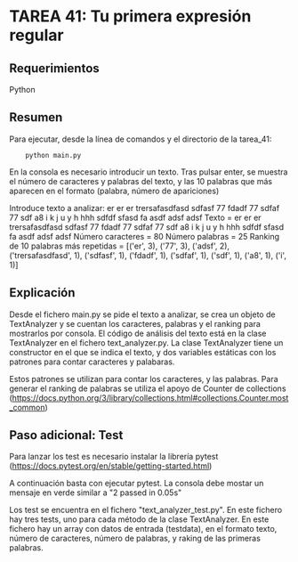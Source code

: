 # TAREA 41: Tu primera expresión regular

## Requerimientos

Python

## Resumen

Para ejecutar, desde la línea de comandos y el directorio de la tarea_41:

        python main.py

En la consola es necesario introducir un texto. Tras pulsar enter, se muestra el número de caracteres y palabras del texto, y las 10 palabras que más aparecen en el formato (palabra, número de apariciones)

Introduce texto a analizar:
er er er trersafasdfasd sdfasf 77 fdadf 77 sdfaf 77 sdf a8 i k j u y h hhh sdfdf sfasd fa asdf adsf adsf
Texto = er er er trersafasdfasd sdfasf 77 fdadf 77 sdfaf 77 sdf a8 i k j u y h hhh sdfdf sfasd fa asdf adsf adsf
Número caracteres = 80
Número palabras = 25
Ranking de 10 palabras más repetidas = [('er', 3), ('77', 3), ('adsf', 2), ('trersafasdfasd', 1), ('sdfasf', 1), ('fdadf', 1), ('sdfaf', 1), ('sdf', 1), ('a8', 1), ('i', 1)]

## Explicación

Desde el fichero main.py se pide el texto a analizar, se crea un objeto de TextAnalyzer y se cuentan los caracteres, palabras y el ranking para mostrarlos por consola. El código de análisis del texto está en la clase TextAnalyzer en el fichero text_analyzer.py. La clase TextAnalyzer tiene un constructor en el que se indica el texto, y dos variables estáticas con los patrones para contar caracteres y palabaras.

Estos patrones se utilizan para contar los caracteres, y las palabras. Para generar el ranking de palabras se utiliza el apoyo de Counter de collections (https://docs.python.org/3/library/collections.html#collections.Counter.most_common)

## Paso adicional: Test

Para lanzar los test es necesario instalar la librería pytest (https://docs.pytest.org/en/stable/getting-started.html)

A continuación basta con ejecutar pytest. La consola debe mostar un mensaje en verde similar a "2 passed in 0.05s"

Los test se encuentra en el fichero "text_analyzer_test.py". En este fichero hay tres tests, uno para cada método de la clase TextAnalyzer. En este fichero hay un array con datos de entrada (testdata), en el formato texto, número de caracteres, número de palabras, y raking de las primeras palabras.
